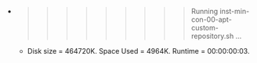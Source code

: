 * >>>>>>>>> Running inst-min-con-00-apt-custom-repository.sh ...
  * Disk size = 464720K. Space Used = 4964K. Runtime = 00:00:00:03.
